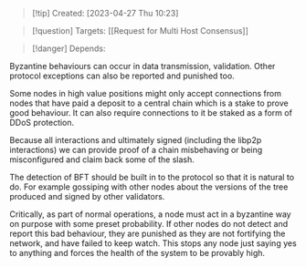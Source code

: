 
>[!tip] Created: [2023-04-27 Thu 10:23]

>[!question] Targets: [[Request for Multi Host Consensus]]

>[!danger] Depends: 

Byzantine behaviours can occur in data transmission, validation.
Other protocol exceptions can also be reported and punished too.

Some nodes in high value positions might only accept connections from nodes that have paid a deposit to a central chain which is a stake to prove good behaviour.  It can also require connections to it be staked as a form of DDoS protection.

Because all interactions and ultimately signed (including the libp2p interactions) we can provide proof of a chain misbehaving or being misconfigured and claim back some of the slash.

The detection of BFT should be built in to the protocol so that it is natural to do.  For example gossiping with other nodes about the versions of the tree produced and signed by other validators.

Critically, as part of normal operations, a node must act in a byzantine way on purpose with some preset probability.  If other nodes do not detect and report this bad behaviour, they are punished as they are not fortifying the network, and have failed to keep watch.  This stops any node just saying yes to anything and forces the health of the system to be provably high.